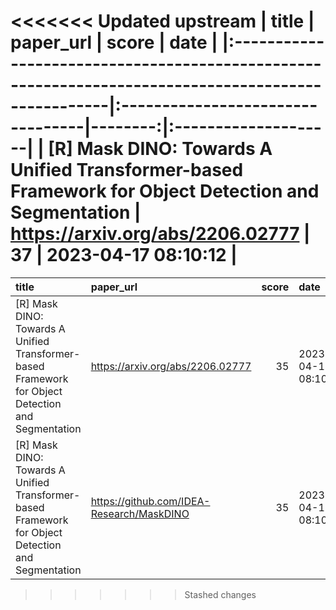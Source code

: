 <<<<<<< Updated upstream
| title                                                                                              | paper_url                        |   score | date                |
|:---------------------------------------------------------------------------------------------------|:---------------------------------|--------:|:--------------------|
| [R] Mask DINO: Towards A Unified Transformer-based Framework for Object Detection and Segmentation | https://arxiv.org/abs/2206.02777 |      37 | 2023-04-17 08:10:12 |
=======
| title                                                                                              | paper_url                                 |   score | date                |
|:---------------------------------------------------------------------------------------------------|:------------------------------------------|--------:|:--------------------|
| [R] Mask DINO: Towards A Unified Transformer-based Framework for Object Detection and Segmentation | https://arxiv.org/abs/2206.02777          |      35 | 2023-04-17 08:10:12 |
| [R] Mask DINO: Towards A Unified Transformer-based Framework for Object Detection and Segmentation | https://github.com/IDEA-Research/MaskDINO |      35 | 2023-04-17 08:10:12 |
>>>>>>> Stashed changes
